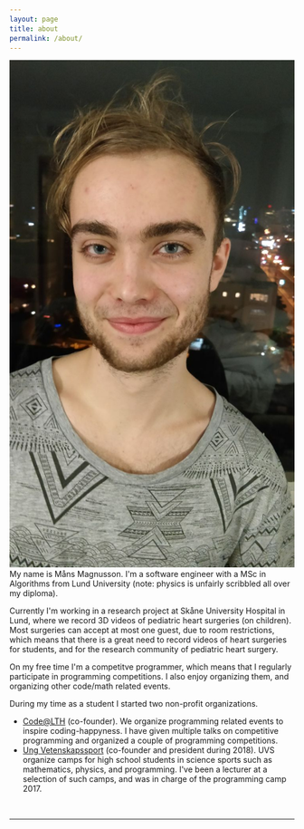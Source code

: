 ```yaml
---
layout: page
title: about
permalink: /about/
---
```


<img class="col one right" src="/img/mans_telaviv.jpg">

<br/>
My name is Måns Magnusson. I'm a software engineer with a MSc in Algorithms from Lund University (note: physics is unfairly scribbled all over my diploma). 

Currently I'm working in a research project at Skåne University Hospital in Lund, where we record 3D videos of pediatric heart surgeries (on children). Most surgeries can accept at most one guest, due to room restrictions, which means that there is a great need to record videos of heart surgeries for students, and for the research community of pediatric heart surgery.

On my free time I'm a competitve programmer, which means that I regularly participate in programming competitions. I also enjoy organizing them, and organizing other code/math related events. 

During my time as a student I started two non-profit organizations.

- [Code@LTH](https://www.codeatlth.org) (co-founder). We organize programming related events to inspire coding-happyness. I have given multiple talks on competitive programming and organized a couple of programming competitions.
- [Ung Vetenskapssport](https://ungvetenskapssport.se/) (co-founder and president during 2018). UVS organize camps for high school students in science sports such as mathematics, physics, and programming. I've been a lecturer at a selection of such camps, and was in charge of the programming camp 2017.

<br/>
<hr/>
<br/>
<span class="contacticon center">
	<a href="mailto:exoji2e@gmail.com"><i class="fa fa-envelope-square"></i></a>
	<a href="https://github.com/exoji2e" target="_blank"><i class="fa fa-github-square"></i></a>
</span>
